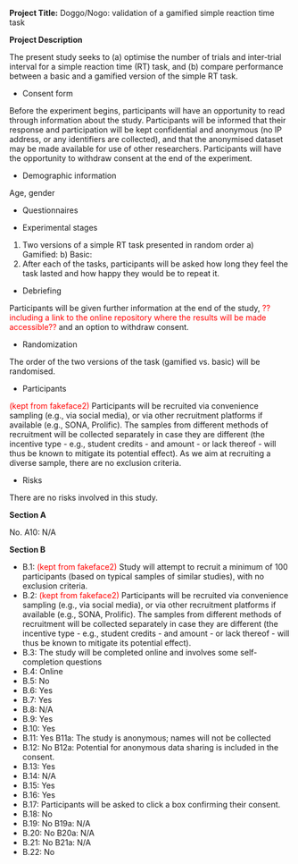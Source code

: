 **Project Title:** Doggo/Nogo: validation of a gamified simple reaction time task

**Project Description**

The present study seeks to (a) optimise the number of trials and inter-trial interval for a simple reaction time (RT) task, and (b) compare performance between a basic and a gamified version of the simple RT task.

- Consent form

Before the experiment begins, participants will have an opportunity to read through information about the study. Participants will be informed that their response and participation will be kept confidential and anonymous (no IP address, or any identifiers are collected), and that the anonymised dataset may be made available for use of other researchers. Participants will have the opportunity to withdraw consent at the end of the experiment.

- Demographic information

Age, gender

- Questionnaires



- Experimental stages

1) Two versions of a simple RT task presented in random order
  a) Gamified: 
  b) Basic: 
2) After each of the tasks, participants will be asked how long they feel the task lasted and how happy they would be to repeat it. 

- Debriefing

Participants will be given further information at the end of the study, <font color="red">?? including a link to the online repository where the results will be made accessible??</font> and an option to withdraw consent. 

- Randomization

The order of the two versions of the task (gamified vs. basic) will be randomised.

- Participants

<font color="red">(kept from fakeface2)</font> Participants will be recruited via convenience sampling (e.g., via social media), or via other recruitment platforms if available (e.g., SONA, Prolific). The samples from different methods of recruitment will be collected separately in case they are different (the incentive type - e.g., student credits - and amount - or lack thereof - will thus be known to mitigate its potential effect).
As we aim at recruiting a diverse sample, there are no exclusion criteria.

- Risks

There are no risks involved in this study.

**Section A**

No.
A10: N/A

**Section B**

- B.1: <font color="red">(kept from fakeface2)</font> Study will attempt to recruit a minimum of 100 participants (based on typical samples of similar studies), with no exclusion criteria.
- B.2: <font color="red">(kept from fakeface2)</font> Participants will be recruited via convenience sampling (e.g., via social media), or via other recruitment platforms if available (e.g., SONA, Prolific). The samples from different methods of recruitment will be collected separately in case they are different (the incentive type - e.g., student credits - and amount - or lack thereof - will thus be known to mitigate its potential effect).
- B.3: The study will be completed online and involves some self-completion questions
- B.4: Online
- B.5: No
- B.6: Yes
- B.7: Yes
- B.8: N/A
- B.9: Yes
- B.10: Yes
- B.11: Yes
    B11a: The study is anonymous; names will not be collected
- B.12: No
    B12a: Potential for anonymous data sharing is included in the consent.
- B.13: Yes
- B.14: N/A
- B.15: Yes
- B.16: Yes
- B.17: Participants will be asked to click a box confirming their consent.
- B.18: No
- B.19: No
    B19a: N/A
- B.20: No
    B20a: N/A
- B.21: No
    B21a: N/A
- B.22: No